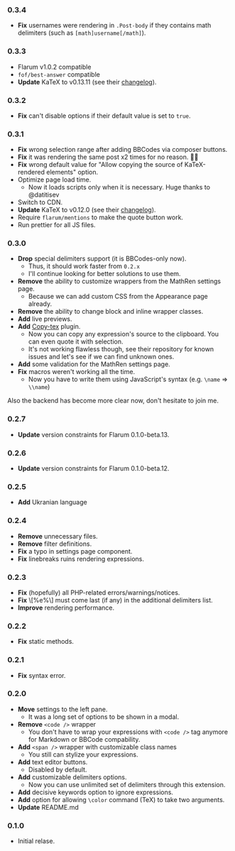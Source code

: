 ### 0.3.4
- **Fix** usernames were rendering in `.Post-body` if they contains math delimiters (such as `[math]username[/math]`).

### 0.3.3
- Flarum v1.0.2 compatible
- `fof/best-answer` compatible
- **Update** KaTeX to v0.13.11 (see their [changelog](https://github.com/KaTeX/KaTeX/blob/master/CHANGELOG.md)).

### 0.3.2
- **Fix** can't disable options if their default value is set to `true`.

### 0.3.1
- **Fix** wrong selection range after adding BBCodes via composer buttons.
- **Fix** it was rendering the same post x2 times for no reason. 🤦‍♂️
- **Fix** wrong default value for "Allow copying the source of KaTeX-rendered elements" option.
- Optimize page load time.
    + Now it loads scripts only when it is necessary. Huge thanks to @datitisev
- Switch to CDN.
- **Update** KaTeX to v0.12.0 (see their [changelog](https://github.com/KaTeX/KaTeX/blob/master/CHANGELOG.md)).
- Require `flarum/mentions` to make the quote button work.
- Run prettier for all JS files.

### 0.3.0
- **Drop** special delimiters support (it is BBCodes-only now).
    + Thus, it should work faster from `0.2.x`
    + I'll continue looking for better solutions to use them.
- **Remove** the ability to customize wrappers from the MathRen settings page.
    + Because we can add custom CSS from the Appearance page already.
- **Remove** the ability to change block and inline wrapper classes.
- **Add** live previews.
- **Add** [Copy-tex](https://github.com/KaTeX/KaTeX/tree/master/contrib/copy-tex) plugin.
    + Now you can copy any expression's source to the clipboard. You can even quote it with selection.
    + It's not working flawless though, see their repository for known issues and let's see if we can find unknown ones.
- **Add** some validation for the MathRen settings page.
- **Fix** macros weren't working all the time.
    + Now you have to write them using JavaScript's syntax (e.g. `\name` => `\\name`)

Also the backend has become more clear now, don't hesitate to join me.

### 0.2.7
- **Update** version constraints for Flarum 0.1.0-beta.13.

### 0.2.6
- **Update** version constraints for Flarum 0.1.0-beta.12.

### 0.2.5
- **Add** Ukranian language

### 0.2.4
- **Remove** unnecessary files.
- **Remove** filter definitions.
- **Fix** a typo in settings page component.
- **Fix** linebreaks ruins rendering expressions.

### 0.2.3
- **Fix** (hopefully) all PHP-related errors/warnings/notices.
- **Fix** \\[%e%\\] must come last (if any) in the additional delimiters list.
- **Improve** rendering performance.

### 0.2.2
- **Fix** static methods.

### 0.2.1
- **Fix** syntax error.

### 0.2.0
- **Move** settings to the left pane.
    + It was a long set of options to be shown in a modal.
- **Remove** `<code />` wrapper
    + You don't have to wrap your expressions with `<code />` tag anymore for Markdown or BBCode compability.
- **Add** `<span />` wrapper with customizable class names
    + You still can stylize your expressions.
- **Add** text editor buttons.
    + Disabled by default.
- **Add** customizable delimiters options.
    + Now you can use unlimited set of delimiters through this extension.
- **Add** decisive keywords option to ignore expressions.
- **Add** option for allowing `\color` command (TeX) to take two arguments.
- **Update** README.md

### 0.1.0
- Initial relase.
